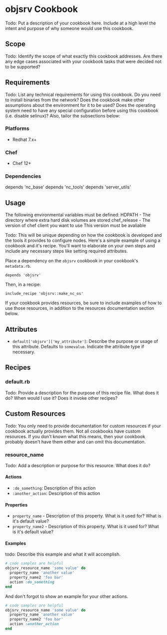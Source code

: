 # objsrv Cookbook

Todo: Put a description of your cookbook here. Include at a high level the
intent and purpose of why someone would use this cookbook.

## Scope

Todo: Identify the scope of what exactly this cookbook addresses. Are there any
edge cases associated with your cookbook tasks that were decided not to be
supported?

## Requirements

Todo: List any technical requirements for using this cookbook. Do you need to
install binaries from the network? Does the cookbook make other assumptions
about the environment for it to be used? Does the operating system need to have
any special configuration before using this cookbook (i.e. disable selinux)?
Also, tailor the subsections below:

### Platforms

- Redhat 7.x+

### Chef

- Chef 12+

### Dependencies

depends 'nc_base'
depends 'nc_tools'
depends 'server_utils'

## Usage

The following environmental variables must be defined:
	HDPATH - The directory where extra hard disk volumes are stored
	chef_release - The version of chef client you want to use
		This version must be avaliable

Todo: This will be unique depending on how the cookbook is developed and the
tools it provides to configure nodes. Here's a simple example of using a
cookbook and it's recipe. You'll want to elaborate on your own steps and include
any necessary steps like setting required attributes.

Place a dependency on the `objsrv` cookbook in your cookbook's
`metadata.rb`.

```
depends 'objsrv'
```

Then, in a recipe:

```
include_recipe 'objsrv::make_nc_os'
```

If your cookbook provides resources, be sure to include examples of how to use
those resources, in addition to the resources documentation section below.

## Attributes

* `default['objsrv']['my_attribute']`: Describe the purpose or usage of
  this attribute. Defaults to `somevalue`. Indicate the attribute type if
  necessary.

## Recipes

### default.rb

Todo: Provide a description for the purpose of this recipe file. What does it
do? When would I use it? Does it invoke other recipes?

## Custom Resources

Todo: You only need to provide documentation for custom resources if your
cookbook actually provides them. Not all cookbooks have custom resources. If you
don't known what this means, then your cookbook probably doesn't have them
either and can omit this documentation.

### resource_name

Todo: Add a description or purpose for this resource. What does it do?

#### Actions

* `:do_something`: Description of this action
* `:another_action`: Description of this action

#### Properties

* `property_name` - Description of this property. What is it used for? What is
  it's default value?
* `property_name2` - Description of this property. What is it used for? What is
  it's default value?

#### Examples

todo: Describe this example and what it will accomplish.

```Ruby
# code samples are helpful
objsrv_resource_name 'some value' do
  property_name 'another value'
  property_name2 'foo bar'
  action :do_something
end
```

And don't forgot to show an example for your other actions.

```Ruby
# code samples are helpful
objsrv_resource_name 'some value' do
  property_name 'another value'
  property_name2 'foo bar'
  action :another_action
end
```
